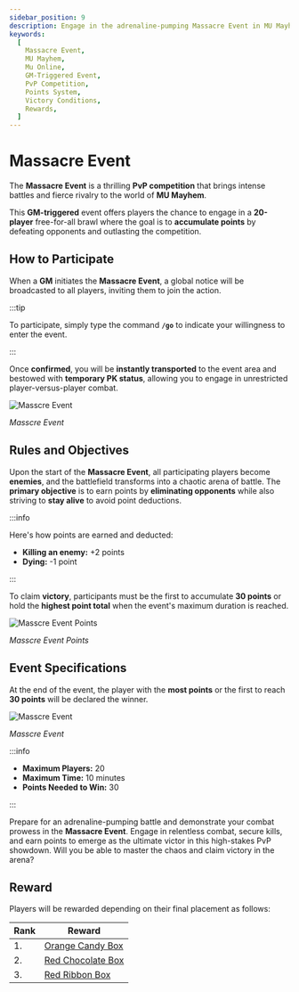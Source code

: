 ```yaml
---
sidebar_position: 9
description: Engage in the adrenaline-pumping Massacre Event in MU Mayhem, a GM-triggered PvP competition where 20 players battle in a free-for-all. Learn how to participate, the rules and objectives, event specifications, and the rewards for top placements.
keywords:
  [
    Massacre Event,
    MU Mayhem,
    Mu Online,
    GM-Triggered Event,
    PvP Competition,
    Points System,
    Victory Conditions,
    Rewards,
  ]
---
```


# Massacre Event

The **Massacre Event** is a thrilling **PvP competition** that brings intense battles and fierce rivalry to the world of **MU Mayhem**.

This **GM-triggered** event offers players the chance to engage in a **20-player** free-for-all brawl where the goal is to **accumulate points** by defeating opponents and outlasting the competition.

## How to Participate

When a **GM** initiates the **Massacre Event**, a global notice will be broadcasted to all players, inviting them to join the action.

:::tip

To participate, simply type the command **`/go`** to indicate your willingness to enter the event.

:::

Once **confirmed**, you will be **instantly transported** to the event area and bestowed with **temporary PK status**, allowing you to engage in unrestricted player-versus-player combat.

![Masscre Event](/img/events/massacre/massacre-start.jpg)

_Masscre Event_

## Rules and Objectives

Upon the start of the **Massacre Event**, all participating players become **enemies**, and the battlefield transforms into a chaotic arena of battle. The **primary objective** is to earn points by **eliminating opponents** while also striving to **stay alive** to avoid point deductions.

:::info

Here's how points are earned and deducted:

- **Killing an enemy:** +2 points
- **Dying:** -1 point

:::

To claim **victory**, participants must be the first to accumulate **30 points** or hold the **highest point total** when the event's maximum duration is reached.

![Masscre Event Points](/img/events/massacre/massacre-points.jpg)

_Masscre Event Points_

## Event Specifications

At the end of the event, the player with the **most points** or the first to reach **30 points** will be declared the winner.

![Masscre Event](/img/events/massacre/massacre-end.jpg)

_Masscre Event_

:::info

- **Maximum Players:** 20
- **Maximum Time:** 10 minutes
- **Points Needed to Win:** 30

:::

Prepare for an adrenaline-pumping battle and demonstrate your combat prowess in the **Massacre Event**. Engage in relentless combat, secure kills, and earn points to emerge as the ultimate victor in this high-stakes PvP showdown. Will you be able to master the chaos and claim victory in the arena?

## Reward

Players will be rewarded depending on their final placement as follows:

| Rank | Reward                                                       |
| ---- | ------------------------------------------------------------ |
| 1.   | [Orange Candy Box](/items/item-bags/misc/orange-candy-box)   |
| 2.   | [Red Chocolate Box](/items/item-bags/misc/red-chocolate-box) |
| 3.   | [Red Ribbon Box](/items/item-bags/misc/red-ribbon-box)       |
